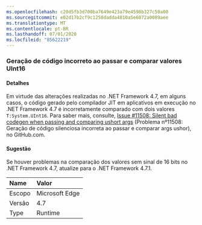 ```yaml
---
ms.openlocfilehash: c20d5fb3d700ba7649e423a79e4598b327c50a00
ms.sourcegitcommit: e02d17b2cf9c1258dadda4810a5e6072a0089aee
ms.translationtype: MT
ms.contentlocale: pt-BR
ms.lasthandoff: 07/01/2020
ms.locfileid: "85622219"
---
```

### <a name="incorrect-code-generation-when-passing-and-comparing-uint16-values"></a>Geração de código incorreto ao passar e comparar valores UInt16

#### <a name="details"></a>Detalhes

Em virtude das alterações realizadas no .NET Framework 4.7, em alguns casos, o código gerado pelo compilador JIT em aplicativos em execução no .NET Framework 4.7 é incorretamente comparado com dois valores <code>T:System.UInt16</code>. Para saber mais, consulte, [Issue #11508: Silent bad codegen when passing and comparing ushort args](https://github.com/dotnet/coreclr/issues/11508) (Problema nº11508: Geração de código silenciosa incorreta ao passar e comparar args ushor), no GitHub.com.

#### <a name="suggestion"></a>Sugestão

Se houver problemas na comparação dos valores sem sinal de 16 bits no .NET Framework 4.7, atualize para o .NET Framework 4.7.1.

| Name    | Valor       |
|:--------|:------------|
| Escopo   |Microsoft Edge|
|Versão|4.7|
|Type|Runtime|
